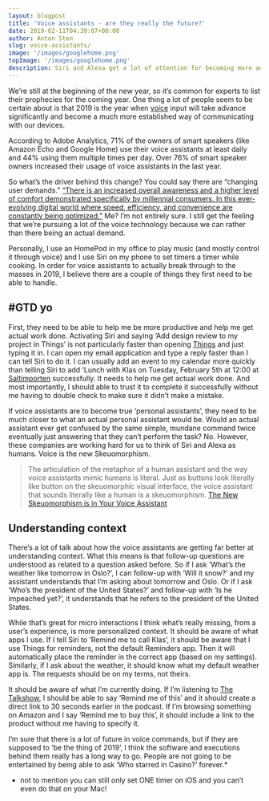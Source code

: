 ```yaml
---
layout: blogpost
title: 'Voice assistants - are they really the future?'
date: 2019-02-11T04:39:07+00:00
author: Anton Sten
slug: voice-assistants/
image: '/images/googlehome.png'
topImage: '/images/googlehome.png'
description: Siri and Alexa get a lot of attention for becoming more advanced by the day. The real question is, are they actually useful as a personal assistant? Voice input may be able to hear us, but executing is an entirely different thing.
---
```


We’re still at the beginning of the new year, so it’s common for experts to list their prophecies for the coming year. One thing a lot of people seem to be certain about is that 2019 is the year when [voice](https://www.antonsten.com/voiceinput/) input will take advance significantly and become a much more established way of communicating with our devices.

According to Adobe Analytics, 71% of the owners of smart speakers (like Amazon Echo and Google Home) use their voice assistants at least daily and 44% using them multiple times per day. Over 76% of smart speaker owners increased their usage of voice assistants in the last year.

So what’s the driver behind this change? You could say there are “changing user demands.” [“There is an increased overall awareness and a higher level of comfort demonstrated specifically by millennial consumers. In this ever-evolving digital world where speed, efficiency, and convenience are constantly being optimized.”](https://clearbridgemobile.com/7-key-predictions-for-the-future-of-voice-assistants-and-ai/) Me? I’m not entirely sure. I still get the feeling that we’re pursuing a lot of the voice technology because we can rather than there being an actual demand.

Personally, I use an HomePod in my office to play music (and mostly control it through voice) and I use Siri on my phone to set timers a timer while cooking.  In order for voice assistants to actually break through to the masses in 2019, I believe there are a couple of things they first need to be able to handle.

## #GTD yo

First, they need to be able to help me be more productive and help me get actual work done. Activating Siri and saying ‘Add design review to my project in Things’ is not particularly faster than opening [Things](https://culturedcode.com/things/) and just typing it in. I can open my email application and type a reply faster than I can tell Siri to do it. I can usually add an event to my calendar more quickly than telling Siri to add ‘Lunch with Klas on Tuesday, February 5th at 12:00 at [Saltimporten](http://www.saltimporten.com) successfully. It needs to help me get actual work done. And most importantly, I should able to trust it to complete it successfully without me having to double check to make sure it didn’t make a mistake.

If voice assistants are to become true ‘personal assistants’, they need to be much closer to what an actual personal assistant would be. Would an actual assistant ever get confused by the same simple, mundane command twice eventually just answering that they can’t perform the task? No. However, these companies are working hard for us to think of Siri and Alexa as humans. Voice is the new Skeuomorphism.

>The articulation of the metaphor of a human assistant and the way voice assistants mimic humans is literal. Just as buttons look literally like button on the skeuomorphic visual interface, the voice assistant that sounds literally like a human is a skeuomorphism.
[The New Skeuomorphism is in Your Voice Assistant](https://uxdesign.cc/the-new-skeuomorphism-is-in-your-voice-assistant-3b14a6553a0e)

## Understanding context

There’s a lot of talk about how the voice assistants are getting far better at understanding context. What this means is that follow-up questions are understood as related to a question asked before. So if I ask ‘What’s the weather like tomorrow in Oslo?’, I can follow-up with ‘Will it snow?’ and my assistant understands that I’m asking about tomorrow and Oslo. Or if I ask ‘Who’s the president of the United States?’ and follow-up with ‘Is he impeached yet?’, it understands that he refers to the president of the United States.

While that’s great for micro interactions I think what’s really missing, from a user’s experience, is more personalized context. It should be aware of what apps I use. If I tell Siri to ‘Remind me to call Klas’, it should be aware that I use Things for reminders, not the default Reminders app. Then it will automatically place the reminder in the correct app (based on my settings). Similarly, if I ask about the weather, it should know what my default weather app is. The requests should be on my terms, not theirs.

It should be aware of what I’m currently doing. If I’m listening to [The Talkshow](https://daringfireball.net/thetalkshow/), I should be able to say ‘Remind me of this’ and it should create a direct link to 30 seconds earlier in the podcast. If I’m browsing something on Amazon and I say ‘Remind me to buy this’, it should include a link to the product without me having to specify it.

I’m sure that there is a lot of future in voice commands, but if they are supposed to ‘be the thing of 2019’, I think the software and executions behind them really has a long way to go. People are not going to be entertained by being able to ask ‘Who starred in Casino?’ forever.*

* not to mention you can still only set ONE timer on iOS and you can’t even do that on your Mac!
